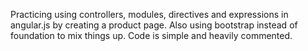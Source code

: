 Practicing using controllers, modules, directives and expressions in angular.js by creating a product page.  Also using bootstrap instead of foundation to mix things up.  Code is simple and heavily commented.